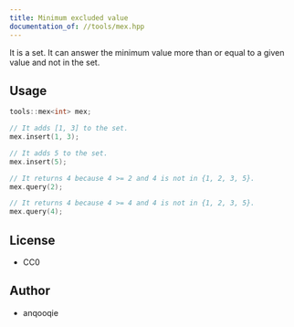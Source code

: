 ```yaml
---
title: Minimum excluded value
documentation_of: //tools/mex.hpp
---
```


It is a set.
It can answer the minimum value more than or equal to a given value and not in the set.

## Usage
```cpp
tools::mex<int> mex;

// It adds [1, 3] to the set.
mex.insert(1, 3);

// It adds 5 to the set.
mex.insert(5);

// It returns 4 because 4 >= 2 and 4 is not in {1, 2, 3, 5}.
mex.query(2);

// It returns 4 because 4 >= 4 and 4 is not in {1, 2, 3, 5}.
mex.query(4);
```

## License
- CC0

## Author
- anqooqie
